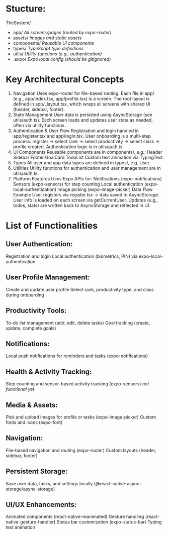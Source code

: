 # Stucture:
TheSystem/
 - app/           *All screens/pages (routed by expo-router)*
 - assets/        *Images and static assets*
 - components/    *Reusable UI components*
 - types/         *TypeScript type definitions*
 - utils/         *Utility functions (e.g., authentication)*
 - .expo/         *Expo local config (should be gitignored)*

#  Key Architectural Concepts
1. Navigation
Uses expo-router for file-based routing.
Each file in app/ (e.g., app/index.tsx, app/profile.tsx) is a screen.
The root layout is defined in app/_layout.tsx, which wraps all screens with shared UI (header, sidebar, footer).
2. State Management
User data is persisted using AsyncStorage (see utils/auth.ts).
Each screen loads and updates user state as needed, often via utility functions.
3. Authentication & User Flow
Registration and login handled in app/register.tsx and app/login.tsx.
User onboarding is a multi-step process: register → select rank → select productivity → select class → profile created.
Authentication logic is in utils/auth.ts.
4. UI Components
Reusable components are in components/, e.g.:
Header
Sidebar
Footer
GoalCard
TodoList
Custom text animation via TypingText.
5. Types
All user and app data types are defined in types/, e.g. User.
6. Utilities
Utility functions for authentication and user management are in utils/auth.ts.
7. Platform Features
Uses Expo APIs for:
Notifications (expo-notifications)
Sensors (expo-sensors) for step counting
Local authentication (expo-local-authentication)
Image picking (expo-image-picker)
Data Flow Example
User registers via register.tsx → data saved to AsyncStorage.
User info is loaded on each screen via getCurrentUser.
Updates (e.g., todos, stats) are written back to AsyncStorage and reflected in UI.

# List of Functionalities

## User Authentication:
Registration and login
Local authentication (biometrics, PIN) via expo-local-authentication

## User Profile Management:
Create and update user profile
Select rank, productivity type, and class during onboarding

## Productivity Tools:
To-do list management (add, edit, delete tasks)
Goal tracking (create, update, complete goals)

## Notifications:
Local push notifications for reminders and tasks (expo-notifications)

## Health & Activity Tracking:
Step counting and sensor-based activity tracking (expo-sensors) *not functional yet*

## Media & Assets:
Pick and upload images for profile or tasks (expo-image-picker)
Custom fonts and icons (expo-font)

## Navigation:
File-based navigation and routing (expo-router)
Custom layouts (header, sidebar, footer)

## Persistent Storage:
Save user data, tasks, and settings locally (@react-native-async-storage/async-storage)

## UI/UX Enhancements:
Animated components (react-native-reanimated)
Gesture handling (react-native-gesture-handler)
Status bar customization (expo-status-bar)
Typing text animation
